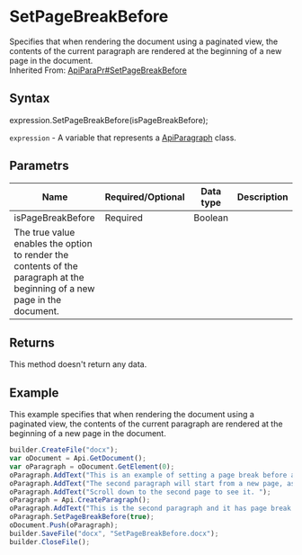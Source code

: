 # SetPageBreakBefore

Specifies that when rendering the document using a paginated view, the contents of the current paragraph are rendered at the beginning of a new page in the document.<br>Inherited From: [ApiParaPr#SetPageBreakBefore](../../ApiParaPr/Methods/SetPageBreakBefore.md)

## Syntax

expression.SetPageBreakBefore(isPageBreakBefore);

`expression` - A variable that represents a [ApiParagraph](../ApiParagraph.md) class.

## Parametrs

| **Name** | **Required/Optional** | **Data type** | **Description** |
| ------------- | ------------- | ------------- | ------------- |
| isPageBreakBefore | Required | Boolean | 	
The true value enables the option to render the contents of the paragraph at the beginning of a new page in the document. |

## Returns

This method doesn't return any data.

## Example

This example specifies that when rendering the document using a paginated view, the contents of the current paragraph are rendered at the beginning of a new page in the document.

```javascript
builder.CreateFile("docx");
var oDocument = Api.GetDocument();
var oParagraph = oDocument.GetElement(0);
oParagraph.AddText("This is an example of setting a page break before a paragraph. ");
oParagraph.AddText("The second paragraph will start from a new page, as it has a page break before it. ");
oParagraph.AddText("Scroll down to the second page to see it. ");
oParagraph = Api.CreateParagraph();
oParagraph.AddText("This is the second paragraph and it has page break before it enabled.");
oParagraph.SetPageBreakBefore(true);
oDocument.Push(oParagraph);
builder.SaveFile("docx", "SetPageBreakBefore.docx");
builder.CloseFile();
```